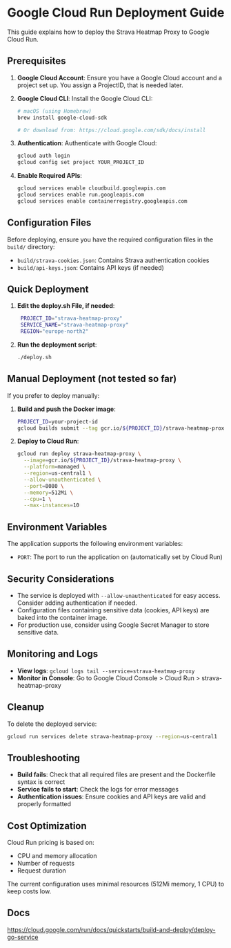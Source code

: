 # Google Cloud Run Deployment Guide

This guide explains how to deploy the Strava Heatmap Proxy to Google Cloud Run.

## Prerequisites

1. **Google Cloud Account**: Ensure you have a Google Cloud account and a project set up. You assign a ProjectID, that is needed later.

2. **Google Cloud CLI**: Install the Google Cloud CLI:
   ```bash
   # macOS (using Homebrew)
   brew install google-cloud-sdk
   
   # Or download from: https://cloud.google.com/sdk/docs/install
   ```

3. **Authentication**: Authenticate with Google Cloud:
   ```bash
   gcloud auth login
   gcloud config set project YOUR_PROJECT_ID
   ```

4. **Enable Required APIs**:
   ```bash
   gcloud services enable cloudbuild.googleapis.com
   gcloud services enable run.googleapis.com
   gcloud services enable containerregistry.googleapis.com
   ```

## Configuration Files

Before deploying, ensure you have the required configuration files in the `build/` directory:

- `build/strava-cookies.json`: Contains Strava authentication cookies
- `build/api-keys.json`: Contains API keys (if needed)

## Quick Deployment

1. **Edit the deploy.sh File, if needed**:
   ```bash
    PROJECT_ID="strava-heatmap-proxy"
    SERVICE_NAME="strava-heatmap-proxy"
    REGION="europe-north2"
   ```

2. **Run the deployment script**:
   ```bash
   ./deploy.sh
   ```

## Manual Deployment (not tested so far)

If you prefer to deploy manually:

1. **Build and push the Docker image**:
   ```bash
   PROJECT_ID=your-project-id
   gcloud builds submit --tag gcr.io/${PROJECT_ID}/strava-heatmap-proxy .
   ```

2. **Deploy to Cloud Run**:
   ```bash
   gcloud run deploy strava-heatmap-proxy \
     --image=gcr.io/${PROJECT_ID}/strava-heatmap-proxy \
     --platform=managed \
     --region=us-central1 \
     --allow-unauthenticated \
     --port=8080 \
     --memory=512Mi \
     --cpu=1 \
     --max-instances=10
   ```

## Environment Variables

The application supports the following environment variables:

- `PORT`: The port to run the application on (automatically set by Cloud Run)

## Security Considerations

- The service is deployed with `--allow-unauthenticated` for easy access. Consider adding authentication if needed.
- Configuration files containing sensitive data (cookies, API keys) are baked into the container image.
- For production use, consider using Google Secret Manager to store sensitive data.

## Monitoring and Logs

- **View logs**: `gcloud logs tail --service=strava-heatmap-proxy`
- **Monitor in Console**: Go to Google Cloud Console > Cloud Run > strava-heatmap-proxy

## Cleanup

To delete the deployed service:
```bash
gcloud run services delete strava-heatmap-proxy --region=us-central1
```

## Troubleshooting

- **Build fails**: Check that all required files are present and the Dockerfile syntax is correct
- **Service fails to start**: Check the logs for error messages
- **Authentication issues**: Ensure cookies and API keys are valid and properly formatted

## Cost Optimization

Cloud Run pricing is based on:
- CPU and memory allocation
- Number of requests
- Request duration

The current configuration uses minimal resources (512Mi memory, 1 CPU) to keep costs low.

## Docs

https://cloud.google.com/run/docs/quickstarts/build-and-deploy/deploy-go-service

